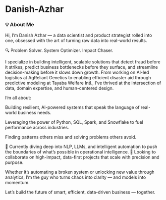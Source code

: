 # Danish-Azhar

### 💡 About Me
Hi, I’m Danish Azhar — a data scientist and product strategist rolled into one, obsessed with the art of turning raw data into real-world results.

🔍 Problem Solver. System Optimizer. Impact Chaser.

I specialize in building intelligent, scalable solutions that detect fraud before it strikes, predict business bottlenecks before they surface, and streamline decision-making before it slows down growth. From working on AI-led logistics at AgReliant Genetics to enabling efficient disaster aid through predictive modeling at Tayaba Welfare Intl., I’ve thrived at the intersection of data, domain expertise, and human-centered design.

I’m all about:

Building resilient, AI-powered systems that speak the language of real-world business needs.

Leveraging the power of Python, SQL, Spark, and Snowflake to fuel performance across industries.

Finding patterns others miss and solving problems others avoid.

🧠 Currently diving deep into NLP, LLMs, and intelligent automation to push the boundaries of what’s possible in operational intelligence.
🎯 Looking to collaborate on high-impact, data-first projects that scale with precision and purpose.

Whether it’s automating a broken system or unlocking new value through analytics, I’m the guy who turns chaos into clarity — and models into momentum.

Let’s build the future of smart, efficient, data-driven business — together.
